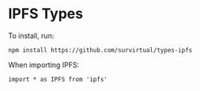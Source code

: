 # IPFS Types

To install, run:
```
npm install https://github.com/survirtual/types-ipfs
```

When importing IPFS:
```
import * as IPFS from 'ipfs'
```
